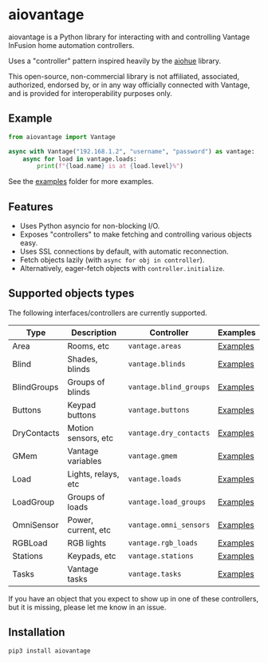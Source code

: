 # aiovantage

aiovantage is a Python library for interacting with and controlling Vantage InFusion home automation controllers.

Uses a "controller" pattern inspired heavily by the [aiohue](https://github.com/home-assistant-libs/aiohue) library.

This open-source, non-commercial library is not affiliated, associated, authorized, endorsed by, or in any way officially connected with Vantage, and is provided for interoperability purposes only.


## Example

```python
from aiovantage import Vantage

async with Vantage("192.168.1.2", "username", "password") as vantage:
    async for load in vantage.loads:
        print(f"{load.name} is at {load.level}%")
```

See the [examples](examples) folder for more examples.


## Features
- Uses Python asyncio for non-blocking I/O.
- Exposes "controllers" to make fetching and controlling various objects easy.
- Uses SSL connections by default, with automatic reconnection.
- Fetch objects lazily (with `async for obj in controller`).
- Alternatively, eager-fetch objects with `controller.initialize`.


## Supported objects types

The following interfaces/controllers are currently supported.

| Type          | Description           | Controller                | Examples                          |
| ------------- | --------------------- | ------------------------- | --------------------------------- |
| Area          | Rooms, etc            | `vantage.areas`           | [Examples](examples/areas)        |
| Blind         | Shades, blinds        | `vantage.blinds`          | [Examples](examples/blinds)       |
| BlindGroups   | Groups of blinds      | `vantage.blind_groups`    | [Examples](examples/blind_groups) |
| Buttons       | Keypad buttons        | `vantage.buttons`         | [Examples](examples/buttons)      |
| DryContacts   | Motion sensors, etc   | `vantage.dry_contacts`    | [Examples](examples/dry_contacts) |
| GMem          | Vantage variables     | `vantage.gmem`            | [Examples](examples/gmem)         |
| Load          | Lights, relays, etc   | `vantage.loads`           | [Examples](examples/loads)        |
| LoadGroup     | Groups of loads       | `vantage.load_groups`     | [Examples](examples/load_groups)  |
| OmniSensor    | Power, current, etc   | `vantage.omni_sensors`    | [Examples](examples/omni_sensors) |
| RGBLoad       | RGB lights            | `vantage.rgb_loads`       | [Examples](examples/rgb_loads)    |
| Stations      | Keypads, etc          | `vantage.stations`        | [Examples](examples/stations)     |
| Tasks         | Vantage tasks         | `vantage.tasks`           | [Examples](examples/tasks)        |

If you have an object that you expect to show up in one of these controllers, but it is missing, please let me know in an issue.


## Installation

```shell
pip3 install aiovantage
```